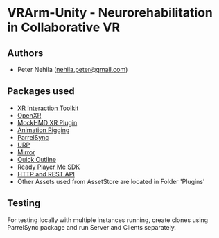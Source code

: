# VRArm-Unity - Neurorehabilitation in Collaborative VR

## Authors

- Peter Nehila (nehila.peter@gmail.com)

## Packages used

- [XR Interaction Toolkit](https://docs.unity3d.com/Packages/com.unity.xr.interaction.toolkit@2.2/manual/index.html)
- [OpenXR](https://docs.unity3d.com/Packages/com.unity.xr.openxr@1.6/manual/index.html)
- [MockHMD XR Plugin](https://docs.unity3d.com/Packages/com.unity.xr.mock-hmd@1.3/manual/index.html)
- [Animation Rigging](https://docs.unity3d.com/Packages/com.unity.animation.rigging@1.1/manual/index.html)
- [ParrelSync](https://github.com/VeriorPies/ParrelSync/)
- [URP](https://docs.unity3d.com/Packages/com.unity.render-pipelines.universal@12.1/manual/index.html)
- [Mirror](https://assetstore.unity.com/packages/tools/network/mirror-129321)
- [Quick Outline](https://assetstore.unity.com/packages/tools/particles-effects/quick-outline-115488)
- [Ready Player Me SDK](https://docs.readyplayer.me/ready-player-me/integration-guides/unity)
- [HTTP and REST API](https://assetstore.unity.com/packages/tools/utilities/simple-http-and-rest-server-244127)
- Other Assets used from AssetStore are located in Folder 'Plugins'

## Testing

For testing locally with multiple instances running, create clones using ParrelSync package and run Server and Clients separately.